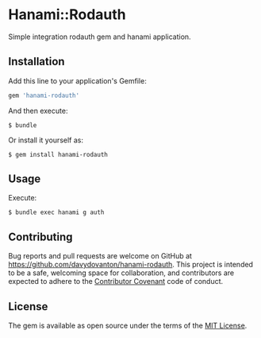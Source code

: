 # Hanami::Rodauth
Simple integration rodauth gem and hanami application.

## Installation
Add this line to your application's Gemfile:

```ruby
gem 'hanami-rodauth'
```

And then execute:

    $ bundle

Or install it yourself as:

    $ gem install hanami-rodauth

## Usage
Execute:

    $ bundle exec hanami g auth

## Contributing

Bug reports and pull requests are welcome on GitHub at https://github.com/davydovanton/hanami-rodauth. This project is intended to be a safe, welcoming space for collaboration, and contributors are expected to adhere to the [Contributor Covenant](http://contributor-covenant.org) code of conduct.


## License
The gem is available as open source under the terms of the [MIT License](http://opensource.org/licenses/MIT).
